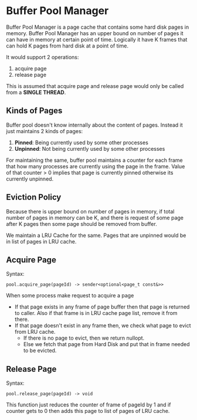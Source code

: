 # Buffer Pool Manager

Buffer Pool Manager is a page cache that contains some hard disk pages in
memory. Buffer Pool Manager has an upper bound on number of pages it can have
in memory at certain point of time. Logically it have K frames that can hold
K pages from hard disk at a point of time.

It would support 2 operations:
1. acquire page
2. release page

This is assumed that acquire page and release page would only be called from
a **SINGLE THREAD**.

## Kinds of Pages

Buffer pool doesn't know internally about the content of pages.
Instead it just maintains 2 kinds of pages:
1. **Pinned**: Being currently used by some other processes
2. **Unpinned**: Not being currently used by some other processes

For maintaining the same, buffer pool maintains a counter for each frame that
how many processes are currently using the page in the frame.
Value of that counter > 0 implies that page is currently pinned otherwise
its currently unpinned.

## Eviction Policy

Because there is upper bound on number of pages in memory, if total number of
pages in memory can be K, and there is request of some page after K pages
then some page should be removed from buffer.

We maintain a LRU Cache for the same. Pages that are unpinned would be in
list of pages in LRU cache.

## Acquire Page

Syntax:
```
pool.acquire_page(pageId) -> sender<optional<page_t const&>>
```

When some process make request to acquire a page
- If that page exists in any frame of page buffer then that page is returned
  to caller. Also if that frame is in LRU cache page list, remove it from there.
- If that page doesn't exist in any frame then, we check what page to evict
  from LRU cache.
  - If there is no page to evict, then we return nullopt.
  - Else we fetch that page from Hard Disk and put that in frame needed to
    be evicted.

## Release Page

Syntax:
```
pool.release_page(pageId) -> void
```

This function just reduces the counter of frame of pageId by 1 and if counter
gets to 0 then adds this page to list of pages of LRU cache.
